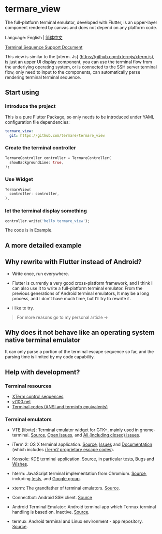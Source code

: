 # termare_view
The full-platform terminal emulator, developed with Flutter, is an upper-layer component rendered by canvas and does not depend on any platform code.

Language: English | [简体中文](README.md)

[Terminal Sequence Support Document](Support_Sequences.md)

This view is similar to the [xterm. Js] (https://github.com/xtermjs/xterm.js), is just an upper UI display component, you can use the terminal flow from the underlying operating system, or is connected to the SSH server terminal flow, only need to input to the components, can automatically parse rendering terminal terminal sequence.

## Start using

### introduce the project

This is a pure Flutter Package, so only needs to be introduced under YAML configuration file dependencies:

```yaml
termare_view:
  git: https://github.com/termare/termare_view
```

### Create the terminal controller

```dart
TermareController controller = TermareController(
  showBackgroundLine: true,
);
```
### Use Widget

```dart
TermareView(
  controller: controller,
),
```

### let the terminal display something
```dart
controller.write('hello termare_view');
```

The code is in Example.

## A more detailed example



## Why rewrite with Flutter instead of Android?

- Write once, run everywhere.

- Flutter is currently a very good cross-platform framework, and I think I can also use it to write a full-platform terminal emulator. From the previous generations of Android terminal emulators,
It may be a long process, and I don't have much time, but I'll try to rewrite it.
- i like to try.
> For more reasons go to my personal article ->

## Why does it not behave like an operating system native terminal emulator

It can only parse a portion of the terminal escape sequence so far, and the parsing time is limited by my code capability.

## Help with development?

### Terminal resources

- [XTerm control sequences](http://invisible-island.net/xterm/ctlseqs/ctlseqs.html)
- [vt100.net](http://vt100.net/)
- [Terminal codes (ANSI and terminfo equivalents)](http://wiki.bash-hackers.org/scripting/terminalcodes)

### Terminal emulators

- VTE (libvte): Terminal emulator widget for GTK+, mainly used in gnome-terminal.
  [Source](https://github.com/GNOME/vte), [Open Issues](https://bugzilla.gnome.org/buglist.cgi?quicksearch=product%3A%22vte%22+),
  and [All (including closed) issues](https://bugzilla.gnome.org/buglist.cgi?bug_status=RESOLVED&bug_status=VERIFIED&chfield=resolution&chfieldfrom=-2000d&chfieldvalue=FIXED&product=vte&resolution=FIXED).

- iTerm 2: OS X terminal application. [Source](https://github.com/gnachman/iTerm2),
  [Issues](https://gitlab.com/gnachman/iterm2/issues) and [Documentation](http://www.iterm2.com/documentation.html)
  (which includes [iTerm2 proprietary escape codes](http://www.iterm2.com/documentation-escape-codes.html)).

- Konsole: KDE terminal application. [Source](https://projects.kde.org/projects/kde/applications/konsole/repository),
  in particular [tests](https://projects.kde.org/projects/kde/applications/konsole/repository/revisions/master/show/tests),
  [Bugs](https://bugs.kde.org/buglist.cgi?bug_severity=critical&bug_severity=grave&bug_severity=major&bug_severity=crash&bug_severity=normal&bug_severity=minor&bug_status=UNCONFIRMED&bug_status=NEW&bug_status=ASSIGNED&bug_status=REOPENED&product=konsole)
  and [Wishes](https://bugs.kde.org/buglist.cgi?bug_severity=wishlist&bug_status=UNCONFIRMED&bug_status=NEW&bug_status=ASSIGNED&bug_status=REOPENED&product=konsole).

- hterm: JavaScript terminal implementation from Chromium. [Source](https://github.com/chromium/hterm),
  including [tests](https://github.com/chromium/hterm/blob/master/js/hterm_vt_tests.js),
  and [Google group](https://groups.google.com/a/chromium.org/forum/#!forum/chromium-hterm).

- xterm: The grandfather of terminal emulators.
  [Source](http://invisible-island.net/datafiles/release/xterm.tar.gz).

- Connectbot: Android SSH client. [Source](https://github.com/connectbot/connectbot)

- Android Terminal Emulator: Android terminal app which Termux terminal handling
  is based on. Inactive. [Source](https://github.com/jackpal/Android-Terminal-Emulator).

- termux: Android terminal and Linux environment - app repository.
 [Source](https://github.com/termux/termux-app).
